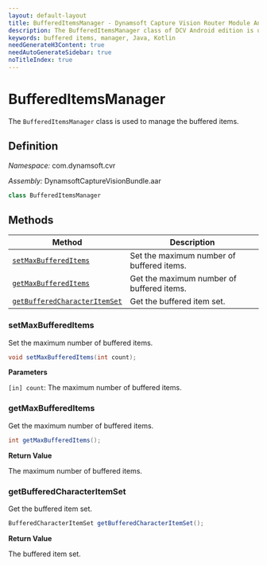 ```yaml
---
layout: default-layout
title: BufferedItemsManager - Dynamsoft Capture Vision Router Module Android Edition API Reference
description: The BufferedItemsManager class of DCV Android edition is used to manage the buffered items.
keywords: buffered items, manager, Java, Kotlin
needGenerateH3Content: true
needAutoGenerateSidebar: true
noTitleIndex: true
---
```


# BufferedItemsManager

The `BufferedItemsManager` class is used to manage the buffered items.

## Definition

*Namespace:* com.dynamsoft.cvr

*Assembly:* DynamsoftCaptureVisionBundle.aar

```java
class BufferedItemsManager
```

## Methods

| Method | Description |
|------- |-------------|
| [`setMaxBufferedItems`](#setmaxbuffereditems) | Set the maximum number of buffered items. |
| [`getMaxBufferedItems`](#getmaxbuffereditems) | Get the maximum number of buffered items. |
| [`getBufferedCharacterItemSet`](#getbufferedcharacteritemset) | Get the buffered item set. |

### setMaxBufferedItems

Set the maximum number of buffered items.

```java
void setMaxBufferedItems(int count);
```

**Parameters**

`[in] count`: The maximum number of buffered items.

### getMaxBufferedItems

Get the maximum number of buffered items.

```java
int getMaxBufferedItems();
```

**Return Value**

The maximum number of buffered items.

### getBufferedCharacterItemSet

Get the buffered item set.

```java
BufferedCharacterItemSet getBufferedCharacterItemSet();
```

**Return Value**

The buffered item set.
